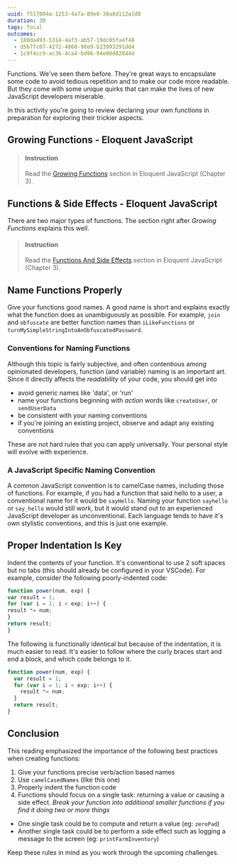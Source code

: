 ```yaml
---
uuid: f517804a-1253-4a7a-89e8-38a8d112a1d8
duration: 30
tags: focal
outcomes:
  - 180da493-5314-4af3-ab57-19dc85fa4f48
  - d5b7fc07-4272-4860-98e9-b23993291dd4
  - 1c9f4cc9-ac36-4ca4-bd96-94e00d82844d
---
```


Functions. We've seen them before. They're great ways to encapsulate some code to avoid tedious repetition and to make our code more readable. But they come with some unique quirks that can make the lives of new JavaScript developers miserable. 

In this activity you're going to review declaring your own functions in preparation for exploring their trickier aspects.

## Growing Functions - Eloquent JavaScript

> #### Instruction
> Read the [Growing Functions](http://eloquentjavascript.net/03_functions.html#h_eVDWIAuyBK) section in Eloquent JavaScript (Chapter 3).

## Functions & Side Effects - Eloquent JavaScript

There are two major types of functions. The section right after _Growing Functions_ explains this well.

> #### Instruction
> Read the [Functions And Side Effects](http://eloquentjavascript.net/03_functions.html#h_EdyBGBF6y/) section in Eloquent JavaScript (Chapter 3).

## Name Functions Properly

Give your functions good names. A good name is short and explains exactly what the function does as unambiguously as possible. For example, `join` and `obfuscate` are better function names than `iLikeFunctions` or `turnMySimpleStringIntoAnObfuscatedPassword`.

### Conventions for Naming Functions

Although this topic is fairly subjective, and often contentious among opinionated developers, function (and variable) naming is an important art. Since it directly affects the _readability_ of your code, you should get into

* avoid generic names like 'data', or 'run'
* name your functions beginning with _action_ words like `createUser`, or `sendUserData`
* be consistent with your naming conventions
* if you're joining an existing project, observe and adapt any existing conventions

These are not hard rules that you can apply universally. Your personal style will evolve with experience.

### A JavaScript Specific Naming Convention

A common JavaScript convention is to camelCase names, including those of functions. For example, if you had a function that said hello to a user, a conventional name for it would be `sayHello`.  Naming your function `sayhello` or `say_hello` would still work, but it would stand out to an experienced JavaScript developer as unconventional. Each language tends to have it's own stylistic conventions, and this is just one example.

## Proper Indentation Is Key

Indent the contents of your function. It's conventional to use 2 soft spaces but no tabs (this should already be configured in your VSCode). For example, consider the following poorly-indented code:

```javascript
function power(num, exp) {
var result = 1;
for (var i = 1; i < exp; i++) {
result *= num;
}
return result;
}
```

The following is functionally identical but because of the indentation, it is much easier to read. It's easier to follow where the curly braces start and end a block, and which code belongs to it.

```javascript
function power(num, exp) {
  var result = 1;
  for (var i = 1; i < exp; i++) {
    result *= num;
  }
  return result;
}
```

## Conclusion

This reading emphasized the importance of the following best practices when creating functions:

1. Give your functions precise verb/action based names
2. Use `camelCasedNames` (like this one)
3. Properly indent the function code
4. Functions should focus on a single task: returning a value or causing a side effect. _Break your function into additional smaller functions if you find it doing two or more things_
  * One single task could be to compute and return a value (eg: `zeroPad`)
  * Another single task could be to perform a side effect such as logging a message to the screen (eg: `printFarmInventory`)

Keep these rules in mind as you work through the upcoming challenges.
